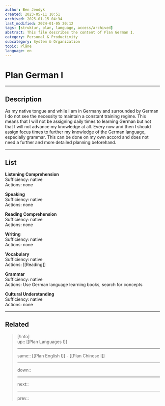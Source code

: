 ```yaml
---
author: Ben Jendyk
created: 2023-05-11 10:51
archived: 2025-01-15 04:34
last_modified: 2024-01-05 20:12
tags: [struktur, plan, language, access/archived]
abstract: This file describes the content of Plan German I.
category: Personal & Productivity  
subcategory: System & Organization 
topic: Pläne 
language: en
---
```


# Plan German I

---

## Description

As my native tongue and while I am in Germany and surrounded by German I do not see the necessity to maintain a constant training regime. This means that I will not be assigning daily times to learning German but not that I will not advance my knowledge at all. Every now and then I should assign focus times to further my knowledge of the German language, especially grammar. This can be done on my own accord and does not need a further and more detailed planning beforehand.

---

## List

**Listening Comprehension**  
Sufficiency: native  
Actions: none

**Speaking**  
Sufficiency: native  
Actions: none

**Reading Comprehension**  
Sufficiency: native  
Actions: none

**Writing**  
Sufficiency: native  
Actions: none

**Vocabulary**  
Sufficiency: native  
Actions: [[Reading]]

**Grammar**  
Sufficiency: native  
Actions: Use German language learning books, search for concepts

**Cultural Understanding**  
Sufficiency: native  
Actions: none

---

## Related

> [!Info]  
> up:: [[Plan Languages I]]
> - ---
> same:: [[Plan English I]] - [[Plan Chinese I]]
> - ---
> down::
> - ---
> next:: 
> - ---
> prev::
